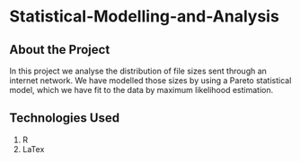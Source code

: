 # Statistical-Modelling-and-Analysis

## About the Project

In this project we analyse the distribution of file sizes sent through an internet network. We have modelled those sizes by using a Pareto statistical model, which we have fit to the data by maximum likelihood estimation. 


## Technologies Used

1. R
2. LaTex

